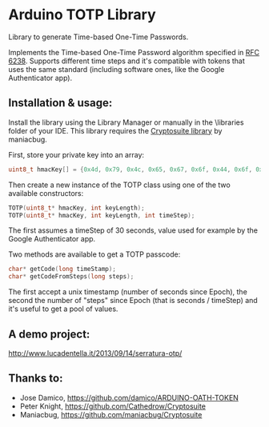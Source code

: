 Arduino TOTP Library
====================

Library to generate Time-based One-Time Passwords.

Implements the Time-based One-Time Password algorithm specified in [RFC 6238](https://tools.ietf.org/html/rfc6238). Supports different time steps and it's compatible with tokens that uses the same standard (including software ones, like the Google Authenticator app).


Installation & usage:
--------------------
Install the library using the Library Manager or manually in the \libraries folder of your IDE.
This library requires the [Cryptosuite library](https://github.com/maniacbug/Cryptosuite) by maniacbug.

First, store your private key into an array:
```c++
uint8_t hmacKey[] = {0x4d, 0x79, 0x4c, 0x65, 0x67, 0x6f, 0x44, 0x6f, 0x6f, 0x72};
```
Then create a new instance of the TOTP class using one of the two available constructors:
```c++
TOTP(uint8_t* hmacKey, int keyLength);
TOTP(uint8_t* hmacKey, int keyLength, int timeStep);
```
The first assumes a timeStep of 30 seconds, value used for example by the Google Authenticator app.

Two methods are available to get a TOTP passcode:
```c++
char* getCode(long timeStamp);
char* getCodeFromSteps(long steps);
```
The first accept a unix timestamp (number of seconds since Epoch), the second the number of "steps" since Epoch (that is seconds / timeStep) and it's useful to get a pool of values.

A demo project:
---------------

http://www.lucadentella.it/2013/09/14/serratura-otp/


Thanks to:
----------

* Jose Damico, https://github.com/damico/ARDUINO-OATH-TOKEN
* Peter Knight, https://github.com/Cathedrow/Cryptosuite
* Maniacbug, https://github.com/maniacbug/Cryptosuite
